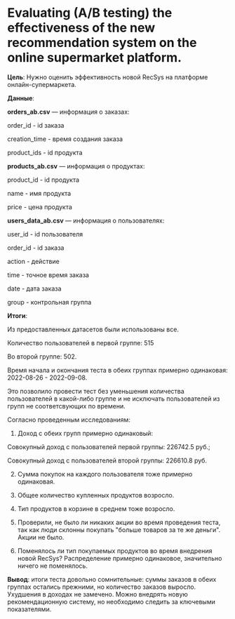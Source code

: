 # Evaluating (A/B testing) the effectiveness of the new recommendation system on the online supermarket platform.

**Цель**:
Нужно оценить эффективность новой RecSys на платформе онлайн-супермаркета.

**Данные**:

**orders_ab.csv** — информация о заказах:

order_id - id заказа

creation_time - время создания заказа

product_ids - id продукта


**products_ab.csv** — информация о продуктах:

product_id - id продукта

name - имя продукта

price - цена продукта


**users_data_ab.csv** — информация о пользователях:

user_id - id пользователя

order_id - id заказа

action - действие

time - точное время заказа

date - дата заказа

group - контрольная группа


**Итоги**:


Из предоставленных датасетов были использованы все.

Количество пользователей в первой группе: 515

Во второй группе: 502.

Время начала и окончания теста в обеих группах примерно одинаковая: 2022-08-26 - 2022-09-08.

Это позволило провести тест без уменьшения количества пользователей в какой-либо группе и не исключать пользователей из групп не соответсвующих по времени.


Согласно проведенным исследованиям:

1. Доход с обеих групп примерно одинаковый:
   
Совокупный доход с пользователей первой группы: 226742.5 руб.;

Совокупный доход с пользователей второй группы: 226610.8 руб.

2. Сумма покупок на каждого пользователя тоже примерно одинаковая.

3. Общее количество купленных продуктов возросло.

4. Тип продуктов в корзине в среднем тоже возросло.

5. Проверили, не было ли никаких акции во время проведения теста, так как люди склонны покупать "больше товаров за те же деньги". Акции не было.

6. Поменялось ли тип покупаемых продуктов во время внедрения новой RecSys? Распределение примерно одинаковое, значительно ничего не поменялось.

**Вывод**: итоги теста довольно сомнительные: суммы заказов в обеих группах остались прежними, но количество заказов выросло. Ухудшения в доходах не замечено. Можно внедрять новую рекомендационную систему, но необходимо следить за ключевыми показателями.
